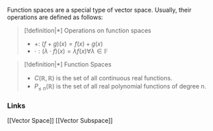 Function spaces are a special type of vector space. Usually, their operations are defined as follows:

>[!definition|*] Operations on function spaces
>- $+: \:(f+g)(x)=f(x)+g(x)$
>- $\cdot : (\lambda \cdot f)(x)=\lambda f(x) \forall \lambda \in \mathbb{F}$

>[!definition|*] Function Spaces
>- $C(\mathbb{R},\mathbb{R})$ is the set of all continuous real functions.
>- $P_{\le\: n}(\mathbb{R})$ is the set of all real polynomial functions of degree n.

### Links
[[Vector Space]]
[[Vector Subspace]]
